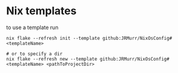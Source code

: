 
# Nix templates

to use a template run
```
nix flake --refresh init --template github:JRMurr/NixOsConfig#<templateName>

# or to specify a dir
nix flake --refresh new --template github:JRMurr/NixOsConfig#<templateName> <pathToProjectDir>
```